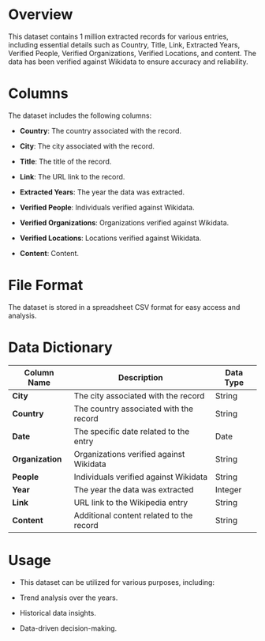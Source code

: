 # Overview
This dataset contains 1 million extracted records for various entries, including essential details such as Country, Title, Link, Extracted Years, Verified People, Verified Organizations, Verified Locations, and content. The data has been verified against Wikidata to ensure accuracy and reliability.

# Columns
The dataset includes the following columns:

* **Country**: The country associated with the record.

* **City**: The city associated with the record.

* **Title**: The title of the record.

* **Link**: The URL link to the record.

* **Extracted Years**: The year the data was extracted.

* **Verified People**: Individuals verified against Wikidata.

* **Verified Organizations**: Organizations verified against Wikidata.

* **Verified Locations**: Locations verified against Wikidata.

* **Content**: Content.

# File Format
The dataset is stored in a spreadsheet CSV format for easy access and analysis.
# Data Dictionary

| Column Name            | Description                                                     | Data Type |
|------------------------|-----------------------------------------------------------------|-----------|
| **City**               | The city associated with the record                             | String    |
| **Country**            | The country associated with the record                          | String    |
| **Date**               | The specific date related to the entry                          | Date      |
| **Organization**       | Organizations verified against Wikidata                         | String    |
| **People**             | Individuals verified against Wikidata                           | String    |
| **Year**               | The year the data was extracted                                 | Integer   |
| **Link**               | URL link to the Wikipedia entry                                 | String    |
| **Content**            | Additional content related to the record                        | String    |


# Usage
* This dataset can be utilized for various purposes, including:

* Trend analysis over the years.

* Historical data insights.

* Data-driven decision-making.
